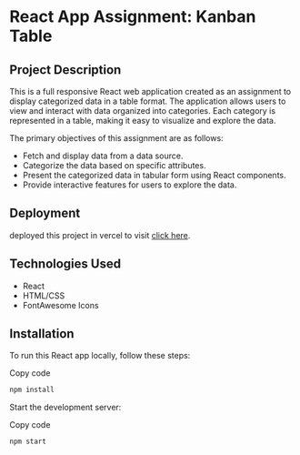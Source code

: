 # React App Assignment: Kanban Table

## Project Description

This is a full responsive React web application created as an assignment to display categorized data in a table format. The application allows users to view and interact with data organized into categories. Each category is represented in a table, making it easy to visualize and explore the data.

The primary objectives of this assignment are as follows:

- Fetch and display data from a data source.
- Categorize the data based on specific attributes.
- Present the categorized data in tabular form using React components.
- Provide interactive features for users to explore the data.

## Deployment
deployed this project in vercel 
to visit [click here](https://quicksell-chi.vercel.app/).


## Technologies Used

- React
- HTML/CSS
- FontAwesome Icons

## Installation

To run this React app locally, follow these steps:


Copy code
```bash
npm install
````

Start the development server:

Copy code
```bash
npm start
```

